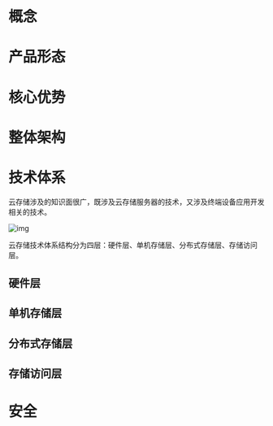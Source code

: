 # 概念

# 产品形态

# 核心优势

# 整体架构

# 技术体系

云存储涉及的知识面很广，既涉及云存储服务器的技术，又涉及终端设备应用开发相关的技术。

![img](file:///C:\Users\大力\AppData\Local\Temp\ksohtml\wpsBF5.tmp.jpg) 

云存储技术体系结构分为四层：硬件层、单机存储层、分布式存储层、存储访问层。

## 硬件层

## 单机存储层

## 分布式存储层

## 存储访问层

# 安全